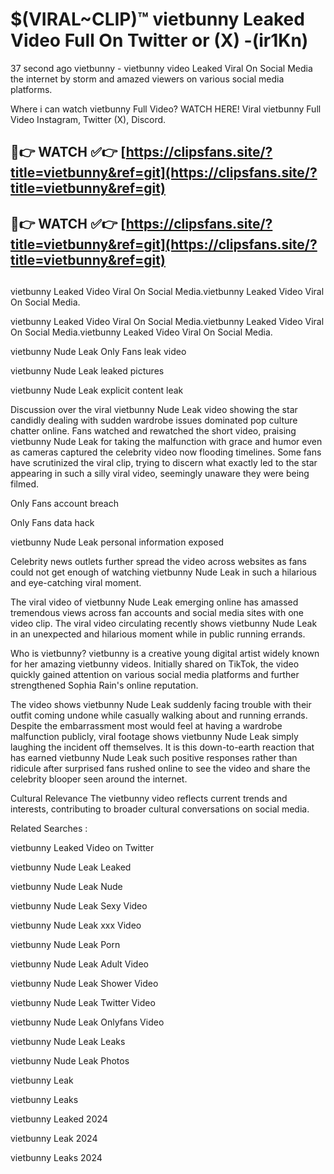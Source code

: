# $(VIRAL~CLIP)™ vietbunny Leaked Video Full On Twitter or (X) -(ir1Kn)
37 second ago vietbunny - vietbunny video Leaked Viral On Social Media the internet by storm and amazed viewers on various social media platforms.

Where i can watch vietbunny Full Video? WATCH HERE! Viral vietbunny Full Video Instagram, Twitter (X), Discord.

## 🔴👉 WATCH ✅👉 [https://clipsfans.site/?title=vietbunny&ref=git](https://clipsfans.site/?title=vietbunny&ref=git)
## 🔴👉 WATCH ✅👉 [https://clipsfans.site/?title=vietbunny&ref=git](https://clipsfans.site/?title=vietbunny&ref=git)
##
vietbunny Leaked Video Viral On Social Media.vietbunny Leaked Video Viral On Social Media.

vietbunny Leaked Video Viral On Social Media.vietbunny Leaked Video Viral On Social Media.vietbunny Leaked Video Viral On Social Media.

vietbunny Nude Leak Only Fans leak video

vietbunny Nude Leak leaked pictures

vietbunny Nude Leak explicit content leak

Discussion over the viral vietbunny Nude Leak video showing the star candidly dealing with sudden wardrobe issues dominated pop culture chatter online. Fans watched and rewatched the short video, praising vietbunny Nude Leak for taking the malfunction with grace and humor even as cameras captured the celebrity video now flooding timelines. Some fans have scrutinized the viral clip, trying to discern what exactly led to the star appearing in such a silly viral video, seemingly unaware they were being filmed.


Only Fans account breach

Only Fans data hack

vietbunny Nude Leak personal information exposed

Celebrity news outlets further spread the video across websites as fans could not get enough of watching vietbunny Nude Leak in such a hilarious and eye-catching viral moment.


The viral video of vietbunny Nude Leak emerging online has amassed tremendous views across fan accounts and social media sites with one video clip. The viral video circulating recently shows vietbunny Nude Leak in an unexpected and hilarious moment while in public running errands.


Who is vietbunny? vietbunny is a creative young digital artist widely known for her amazing vietbunny videos. Initially shared on TikTok, the video quickly gained attention on various social media platforms and further strengthened Sophia Rain's online reputation.

The video shows vietbunny Nude Leak suddenly facing trouble with their outfit coming undone while casually walking about and running errands. Despite the embarrassment most would feel at having a wardrobe malfunction publicly, viral footage shows vietbunny Nude Leak simply laughing the incident off themselves. It is this down-to-earth reaction that has earned vietbunny Nude Leak such positive responses rather than ridicule after surprised fans rushed online to see the video and share the celebrity blooper seen around the internet.

Cultural Relevance The vietbunny video reflects current trends and interests, contributing to broader cultural conversations on social media.

Related Searches :

vietbunny Leaked Video on Twitter

vietbunny Nude Leak Leaked

vietbunny Nude Leak Nude

vietbunny Nude Leak Sexy Video

vietbunny Nude Leak xxx Video

vietbunny Nude Leak Porn

vietbunny Nude Leak Adult Video

vietbunny Nude Leak Shower Video

vietbunny Nude Leak Twitter Video

vietbunny Nude Leak Onlyfans Video

vietbunny Nude Leak Leaks

vietbunny Nude Leak Photos

vietbunny Leak

vietbunny Leaks

vietbunny Leaked 2024

vietbunny Leak 2024

vietbunny Leaks 2024
